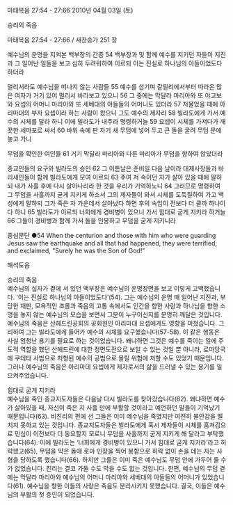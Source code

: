 마태복음 27:54 - 27:66 
2010년 04월 03일 (토)

승리의 죽음



마태복음 27:54 - 27:66 / 새찬송가 251 장


예수님의 운명을 지켜본 백부장의 간증
54 백부장과 및 함께 예수를 지키던 자들이 지진과 그 일어난 일들을 보고 심히 두려워하여 이르되 이는 진실로 하나님의 아들이었도다 하더라 

멀리서라도 예수님을 떠나지 않는 사람들
55 예수를 섬기며 갈릴리에서부터 따라온 많은 여자가 거기 있어 멀리서 바라보고 있으니 56 그 중에는 막달라 마리아와 또 야고보와 요셉의 어머니 마리아와 또 세베대의 아들들의 어머니도 있더라 57 저물었을 때에 아리마대의 부자 요셉이라 하는 사람이 왔으니 그도 예수의 제자라 58 빌라도에게 가서 예수의 시체를 달라 하니 이에 빌라도가 내주라 명령하거늘 59 요셉이 시체를 가져다가 깨끗한 세마포로 싸서 60 바위 속에 판 자기 새 무덤에 넣어 두고 큰 돌을 굴려 무덤 문에 놓고 가니 

무덤을 확인한 여인들
61 거기 막달라 마리아와 다른 마리아가 무덤을 향하여 앉았더라 

종교인들의 요구와 빌라도의 승인
62 그 이튿날은 준비일 다음 날이라 대제사장들과 바리새인들이 함께 빌라도에게 모여 이르되 63 주여 저 속이던 자가 살아 있을 때에 말하되 내가 사흘 후에 다시 살아나리라 한 것을 우리가 기억하노니 64 그러므로 명령하여 그 무덤을 사흘까지 굳게 지키게 하소서 그의 제자들이 와서 시체를 도둑질하여 가고 백성에게 말하되 그가 죽은 자 가운데서 살아났다 하면 후의 속임이 전보다 더 클까 하나이다 하니 65 빌라도가 이르되 너희에게 경비병이 있으니 가서 힘대로 굳게 지키라 하거늘 66 그들이 경비병과 함께 가서 돌을 인봉하고 무덤을 굳게 지키니라 

중심문단 ●54 When the centurion and those with him who were guarding Jesus saw the earthquake and all that had happened, they were terrified, and exclaimed, "Surely he was the Son of God!"

해석도움





승리의 죽음  
예수님의 십자가 곁에 서 있던 백부장은 예수님의 운명장면을 보고 이렇게 고백했습니다. ‘이는 진실로 하나님의 아들이었도다’(54). 그는 예수님의 운명 때 일어난 지진과, 부당한 재판, 모욕적인 조롱과 죽음의 고통 속에서도 인간을 향한 사랑과 하나님을 향한 소명을 놓지 않는 예수님의 모습을 보면서 그분이 누구이신지를 분명히 깨달은 것입니다. 예수님의 죽음은 산헤드린공회의 공회원인 아리마대 요셉에게도 영향을 미쳤습니다. 그리하여 그는 빌라도에게 들어가 예수의 시체를 요구했습니다(57-58). 이 같은 행동은 사실 엄청난 용기를 필요로 하는 것이었습니다. 왜냐하면 그것은 예수를 죽이는 일에 주도적 역할을 했던 산헤드린에 대한 정면도전으로 보일 수 있는 것일 뿐 아니라, 로마당국에 쿠데타 사범으로 처형된 예수의 공범으로 몰릴 위험에 처할 수도 있었기 때문입니다. 그러나 예수님의 죽음은 아리마데 요셉에게 제자로서의 삶을 드러낼 수 있는 용기를 일으켜주었습니다. 

힘대로 굳게 지키라  
예수님을 죽인 종교지도자들은 다음날 다시 빌라도를 찾아갔습니다(62). 왜냐하면 예수가 살아있을 때, 자신이 죽은 지 사흘 만에 부활할 것이라고 예언하던 말들이 기억났기 때문입니다(63). 비진리의 편에 선 그들은 이미 예수님을 죽였지만 여전히 불안감을 떨치지 못하고 있는 것입니다. 종교지도자들은 빌라도에게 혹시 제자들이 시체를 훔쳐감으로 민심이 이전보다 더 동요할지 모르니 무덤을 사흘까지 굳게 지키게 해 달라고 부탁했습니다(64). 이에 빌라도는 ‘너희에게 경비병이 있으니 가서 힘대로 굳게 지키라’라고 허락했고(65), 무덤을 막은 돌에 로마 인장을 찍어 봉함으로 허락 없이 손을 데는 자는 사형을 당하도록 했습니다(66). 하지만 그들은 이미 죽은 예수님도 무덤 안에 가두어 둘 수가 없었습니다. 진리는 결코 가둘 수도 막을 수도 없는 것입니다. 한편, 예수님의 무덤 곁에는 막달라 마리아와 예수님의 어머니 마리아와 세베대의 아들들의 어머니가 있었습니다(61). 예수님을 향한 이들의 사랑은 죽음도 분리시키지 못했습니다. 결국, 이들은 예수님의 부활의 첫 증인이 되었습니다.